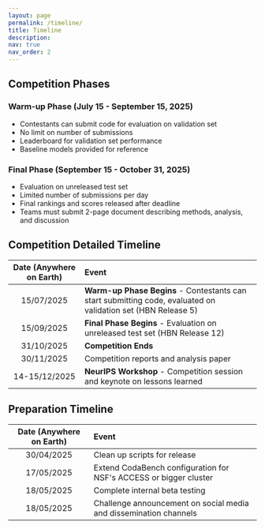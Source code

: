 ```yaml
---
layout: page
permalink: /timeline/
title: Timeline
description:
nav: true
nav_order: 2
---
```

## Competition Phases

### Warm-up Phase (July 15 - September 15, 2025)
- Contestants can submit code for evaluation on validation set
- No limit on number of submissions
- Leaderboard for validation set performance
- Baseline models provided for reference

### Final Phase (September 15 - October 31, 2025)
- Evaluation on unreleased test set
- Limited number of submissions per day
- Final rankings and scores released after deadline
- Teams must submit 2-page document describing methods, analysis, and discussion

## Competition Detailed Timeline

|   **Date (Anywhere on Earth)**  |         **Event**          |
|:---------------------------------:|:---------------------------|
| 15/07/2025 | **Warm-up Phase Begins** - Contestants can start submitting code, evaluated on validation set (HBN Release 5) |
| 15/09/2025 | **Final Phase Begins** - Evaluation on unreleased test set (HBN Release 12) |
| 31/10/2025 | **Competition Ends** |
| 30/11/2025 | Competition reports and analysis paper |
| 14-15/12/2025 | **NeurIPS Workshop** - Competition session and keynote on lessons learned |

## Preparation Timeline

|   **Date (Anywhere on Earth)**  |         **Event**          |
|:---------------------------------:|:---------------------------|
| 30/04/2025 | Clean up scripts for release |
| 17/05/2025 | Extend CodaBench configuration for NSF's ACCESS or bigger cluster |
| 18/05/2025 | Complete internal beta testing |
| 18/05/2025 | Challenge announcement on social media and dissemination channels |
